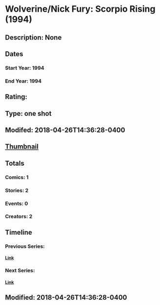 # Wolverine/Nick Fury: Scorpio Rising (1994)
## Description: None
## Dates
### Start Year: 1994
### End Year: 1994
## Rating: 
## Type: one shot
## Modifed: 2018-04-26T14:36:28-0400
## [Thumbnail](http://i.annihil.us/u/prod/marvel/i/mg/d/70/5a87119123718.jpg)
## Totals
### Comics: 1
### Stories: 2
### Events: 0
### Creators: 2
## Timeline
### Previous Series: 
#### [Link]()
### Next Series: 
#### [Link]()
## Modified: 2018-04-26T14:36:28-0400